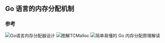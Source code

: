 ## Go 语言的内存分配机制






### 参考

![Go语言内存分配器设计](http://skoo.me/go/2013/10/08/go-memory-manage-system-design)
![图解TCMalloc](https://zhuanlan.zhihu.com/p/29216091)
![简单易懂的 Go 内存分配原理解读](https://yq.aliyun.com/articles/652551)